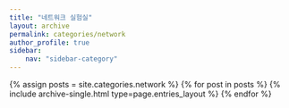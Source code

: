 ```yaml
---
title: "네트워크 실험실"
layout: archive
permalink: categories/network
author_profile: true
sidebar:                  
    nav: "sidebar-category"
---
```


 {% assign posts = site.categories.network %}
 {% for post in posts %} {% include archive-single.html type=page.entries_layout %} {% endfor %}

